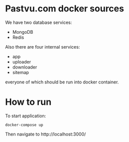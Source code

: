 # Pastvu.com docker sources

We have two database services:
 * MongoDB
 * Redis

Also there are four internal services:
 * app
 * uploader
 * downloader
 * sitemap

everyone of which should be run into docker container.

# How to run

To start application:

```
docker-compose up
```

Then navigate to http://localhost:3000/
